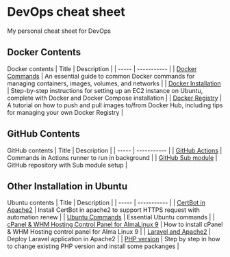# DevOps cheat sheet
My personal cheat sheet for DevOps

## Docker Contents
Docker contents
| Title | Description |
| ----- | ----------- |
| [Docker Commands](Docker%20-%20Commands.md) | An essential guide to common Docker commands for managing containers, images, volumes, and networks |
| [Docker Installation](Docker%20-%20Installation.md) | Step-by-step instructions for setting up an EC2 instance on Ubuntu, complete with Docker and Docker Compose installation |
| [Docker Registry](Docker%20-%20Registry.md) | A tutorial on how to push and pull images to/from Docker Hub, including tips for managing your own Docker Registry |

## GitHub Contents
GitHub contents
| Title | Description |
| ----- | ----------- |
| [GitHub Actions](GitHub%20-%20Actions%20Command.md) | Commands in Actions runner to run in background |
| [GitHub Sub module](GitHub%20-%Sub%Module.md) | GitHub repository with Sub module setup |

## Other Installation in Ubuntu
Ubuntu contents
| Title | Description |
| ----- | ----------- |
| [CertBot in Apache2](Ubuntu%20-%20Certbot%20Apache2.md) | Install CertBot in apache2 to support HTTPS request with automation renew |
| [Ubuntu Commands](Ubuntu%20-%20Commands.md) | Essential Ubuntu commands |
| [cPanel & WHM Hosting Control Panel for AlmaLinux 9](Ubuntu%20-%20cPanel%20%26%20WHM.md) | How to install cPanel & WHM Hosting control panel for Alma Linux 9 |
| [Laravel and Apache2](Ubuntu%20-%20Laravel%20and%20Apache2.md) | Deploy Laravel application in Apache2 |
| [PHP version](Ubuntu%20-%20PHP%20version.md) | Step by step in how to change existing PHP version and install some packanges |

